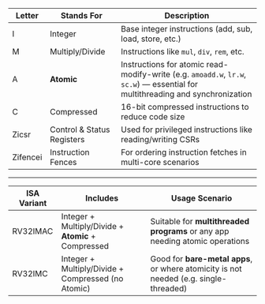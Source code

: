 | Letter       | Stands For                 | Description                                                                                                                    |
| ------------ | -------------------------- | ------------------------------------------------------------------------------------------------------------------------------ |
| I       | Integer                    | Base integer instructions (add, sub, load, store, etc.)                                                                             |
| M       | Multiply/Divide            | Instructions like `mul`, `div`, `rem`, etc.                                                                                         |
| A       | **Atomic**                 | Instructions for atomic read-modify-write (e.g. `amoadd.w`, `lr.w`, `sc.w`) — essential for multithreading and synchronization      |
| C       | Compressed                 | 16-bit compressed instructions to reduce code size                                                                                  |
| Zicsr  | Control & Status Registers | Used for privileged instructions like reading/writing CSRs                                                                           |
| Zifencei| Instruction Fences         | For ordering instruction fetches in multi-core scenarios                                                                            |
______________________________________________________________________________________________________________________________________________________________________________



| ISA Variant | Includes                                            | Usage Scenario                                                                        |
| ----------- | --------------------------------------------------- | ------------------------------------------------------------------------------------- |
| RV32IMAC  | Integer + Multiply/Divide + **Atomic** + Compressed | Suitable for **multithreaded programs** or any app needing atomic operations          |
| RV32IMC   | Integer + Multiply/Divide + Compressed (no Atomic)  | Good for **bare-metal apps**, or where atomicity is not needed (e.g. single-threaded) |
